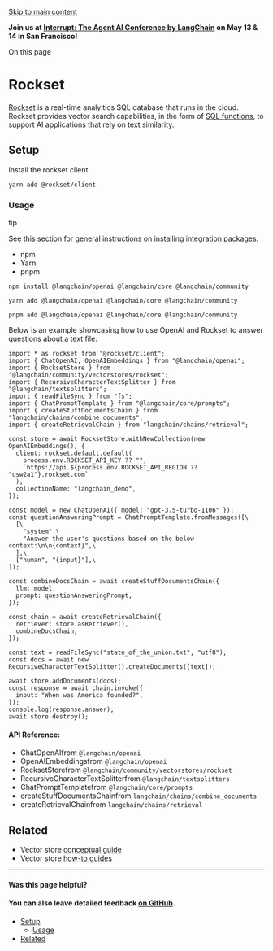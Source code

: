 [Skip to main content](https://js.langchain.com/docs/integrations/vectorstores/rockset/#__docusaurus_skipToContent_fallback)

**Join us at [Interrupt: The Agent AI Conference by LangChain](https://interrupt.langchain.com/) on May 13 & 14 in San Francisco!**

On this page

# Rockset

[Rockset](https://rockset.com/) is a real-time analyitics SQL database that runs in the cloud.
Rockset provides vector search capabilities, in the form of [SQL functions](https://rockset.com/docs/vector-functions/#vector-distance-functions), to support AI applications that rely on text similarity.

## Setup [​](https://js.langchain.com/docs/integrations/vectorstores/rockset/\#setup "Direct link to Setup")

Install the rockset client.

```codeBlockLines_AdAo
yarn add @rockset/client

```

### Usage [​](https://js.langchain.com/docs/integrations/vectorstores/rockset/\#usage "Direct link to Usage")

tip

See [this section for general instructions on installing integration packages](https://js.langchain.com/docs/how_to/installation#installing-integration-packages).

- npm
- Yarn
- pnpm

```codeBlockLines_AdAo
npm install @langchain/openai @langchain/core @langchain/community

```

```codeBlockLines_AdAo
yarn add @langchain/openai @langchain/core @langchain/community

```

```codeBlockLines_AdAo
pnpm add @langchain/openai @langchain/core @langchain/community

```

Below is an example showcasing how to use OpenAI and Rockset to answer questions about a text file:

```codeBlockLines_AdAo
import * as rockset from "@rockset/client";
import { ChatOpenAI, OpenAIEmbeddings } from "@langchain/openai";
import { RocksetStore } from "@langchain/community/vectorstores/rockset";
import { RecursiveCharacterTextSplitter } from "@langchain/textsplitters";
import { readFileSync } from "fs";
import { ChatPromptTemplate } from "@langchain/core/prompts";
import { createStuffDocumentsChain } from "langchain/chains/combine_documents";
import { createRetrievalChain } from "langchain/chains/retrieval";

const store = await RocksetStore.withNewCollection(new OpenAIEmbeddings(), {
  client: rockset.default.default(
    process.env.ROCKSET_API_KEY ?? "",
    `https://api.${process.env.ROCKSET_API_REGION ?? "usw2a1"}.rockset.com`
  ),
  collectionName: "langchain_demo",
});

const model = new ChatOpenAI({ model: "gpt-3.5-turbo-1106" });
const questionAnsweringPrompt = ChatPromptTemplate.fromMessages([\
  [\
    "system",\
    "Answer the user's questions based on the below context:\n\n{context}",\
  ],\
  ["human", "{input}"],\
]);

const combineDocsChain = await createStuffDocumentsChain({
  llm: model,
  prompt: questionAnsweringPrompt,
});

const chain = await createRetrievalChain({
  retriever: store.asRetriever(),
  combineDocsChain,
});

const text = readFileSync("state_of_the_union.txt", "utf8");
const docs = await new RecursiveCharacterTextSplitter().createDocuments([text]);

await store.addDocuments(docs);
const response = await chain.invoke({
  input: "When was America founded?",
});
console.log(response.answer);
await store.destroy();

```

#### API Reference:

- ChatOpenAIfrom `@langchain/openai`
- OpenAIEmbeddingsfrom `@langchain/openai`
- RocksetStorefrom `@langchain/community/vectorstores/rockset`
- RecursiveCharacterTextSplitterfrom `@langchain/textsplitters`
- ChatPromptTemplatefrom `@langchain/core/prompts`
- createStuffDocumentsChainfrom `langchain/chains/combine_documents`
- createRetrievalChainfrom `langchain/chains/retrieval`

## Related [​](https://js.langchain.com/docs/integrations/vectorstores/rockset/\#related "Direct link to Related")

- Vector store [conceptual guide](https://js.langchain.com/docs/concepts/#vectorstores)
- Vector store [how-to guides](https://js.langchain.com/docs/how_to/#vectorstores)

* * *

#### Was this page helpful?

#### You can also leave detailed feedback [on GitHub](https://github.com/langchain-ai/langchainjs/issues/new?assignees=&labels=03+-+Documentation&projects=&template=documentation.yml&title=DOC%3A+%3CIssue+related+to+/docs/integrations/vectorstores/rockset/%3E).

- [Setup](https://js.langchain.com/docs/integrations/vectorstores/rockset/#setup)
  - [Usage](https://js.langchain.com/docs/integrations/vectorstores/rockset/#usage)
- [Related](https://js.langchain.com/docs/integrations/vectorstores/rockset/#related)